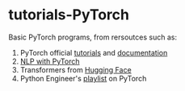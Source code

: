 # tutorials-PyTorch
Basic PyTorch programs, from rersoutces such as:
1. PyTorch official [tutorials](https://pytorch.org/tutorials/) and [documentation](https://pytorch.org/docs/stable/index.html)
2. [NLP with PyTorch](https://github.com/joosthub/PyTorchNLPBook)
3. Transformers from [Hugging Face](https://huggingface.co/transformers/)
4. Python Engineer's [playlist](https://www.youtube.com/playlist?list=PLqnslRFeH2UrcDBWF5mfPGpqQDSta6VK4) on PyTorch
